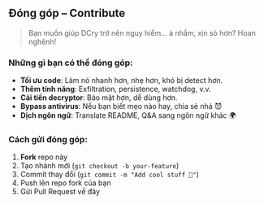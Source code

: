 ## Đóng góp – Contribute 
 
> Bạn muốn giúp DCry trở nên nguy hiểm... à nhầm, xịn sò hơn? Hoan nghênh! 
 
### Những gì bạn có thể đóng góp:

* **Tối ưu code**: Làm nó nhanh hơn, nhẹ hơn, khó bị detect hơn.
* **Thêm tính năng**: Exfiltration, persistence, watchdog, v.v.
* **Cải tiến decryptor**: Bảo mật hơn, dễ dùng hơn.
* **Bypass antivirus**: Nếu bạn biết mẹo nào hay, chia sẻ nhá 😈
* **Dịch ngôn ngữ**: Translate README, Q\&A sang ngôn ngữ khác 🌍

### Cách gửi đóng góp:

1. **Fork** repo này
2. Tạo nhánh mới (`git checkout -b your-feature`)
3. Commit thay đổi (`git commit -m "Add cool stuff 🚀"`)
4. Push lên repo fork của bạn
5. Gửi Pull Request về đây


